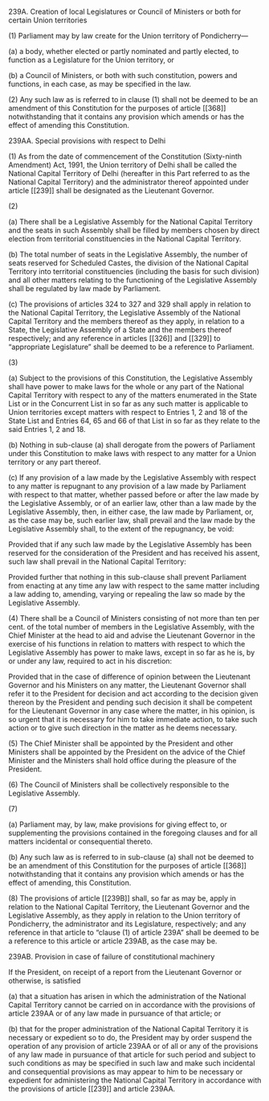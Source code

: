 239A. Creation of local Legislatures or Council of Ministers or both for certain Union territories

(1) Parliament may by law create for the Union territory of Pondicherry—

(a) a body, whether elected or partly nominated and partly elected, to function as a Legislature for the Union territory, or

(b) a Council of Ministers, or both with such constitution, powers and functions, in each case, as may be specified in the law.

(2) Any such law as is referred to in clause (1) shall not be deemed to be an amendment of this Constitution for the purposes of article [[368]] notwithstanding that it contains any provision which amends or has the effect of amending this Constitution.

239AA. Special provisions with respect to Delhi

(1) As from the date of commencement of the Constitution (Sixty-ninth Amendment) Act, 1991, the Union territory of Delhi shall be called the National Capital Territory of Delhi (hereafter in this Part referred to as the National Capital Territory) and the administrator thereof appointed under article [[239]] shall be designated as the Lieutenant Governor.

(2)

(a) There shall be a Legislative Assembly for the National Capital Territory and the seats in such Assembly shall be filled by members chosen by direct election from territorial constituencies in the National Capital Territory.

(b) The total number of seats in the Legislative Assembly, the number of seats reserved for Scheduled Castes, the division of the National Capital Territory into territorial constituencies (including the basis for such division) and all other matters relating to the functioning of the Legislative Assembly shall be regulated by law made by Parliament.

(c) The provisions of articles 324 to 327 and 329 shall apply in relation to the National Capital Territory, the Legislative Assembly of the National Capital Territory and the members thereof as they apply, in relation to a State, the Legislative Assembly of a State and the members thereof respectively; and any reference in articles [[326]] and [[329]] to “appropriate Legislature” shall be deemed to be a reference to Parliament.

(3)

(a) Subject to the provisions of this Constitution, the Legislative Assembly shall have power to make laws for the whole or any part of the National Capital Territory with respect to any of the matters enumerated in the State List or in the Concurrent List in so far as any such matter is applicable to Union territories except matters with respect to Entries 1, 2 and 18 of the State List and Entries 64, 65 and 66 of that List in so far as they relate to the said Entries 1, 2 and 18.

(b) Nothing in sub-clause (a) shall derogate from the powers of Parliament under this Constitution to make laws with respect to any matter for a Union territory or any part thereof.

(c) If any provision of a law made by the Legislative Assembly with respect to any matter is repugnant to any provision of a law made by Parliament with respect to that matter, whether passed before or after the law made by the Legislative Assembly, or of an earlier law, other than a law made by the Legislative Assembly, then, in either case, the law made by Parliament, or, as the case may be, such earlier law, shall prevail and the law made by the Legislative Assembly shall, to the extent of the repugnancy, be void:

Provided that if any such law made by the Legislative Assembly has been reserved for the consideration of the President and has received his assent, such law shall prevail in the National Capital Territory:

Provided further that nothing in this sub-clause shall prevent Parliament from enacting at any time any law with respect to the same matter including a law adding to, amending, varying or repealing the law so made by the Legislative Assembly.

(4) There shall be a Council of Ministers consisting of not more than ten per cent. of the total number of members in the Legislative Assembly, with the Chief Minister at the head to aid and advise the Lieutenant Governor in the exercise of his functions in relation to matters with respect to which the Legislative Assembly has power to make laws, except in so far as he is, by or under any law, required to act in his discretion:

Provided that in the case of difference of opinion between the Lieutenant Governor and his Ministers on any matter, the Lieutenant Governor shall refer it to the President for decision and act according to the decision given thereon by the President and pending such decision it shall be competent for the Lieutenant Governor in any case where the matter, in his opinion, is so urgent that it is necessary for him to take immediate action, to take such action or to give such direction in the matter as he deems necessary.

(5) The Chief Minister shall be appointed by the President and other Ministers shall be appointed by the President on the advice of the Chief Minister and the Ministers shall hold office during the pleasure of the President.

(6) The Council of Ministers shall be collectively responsible to the Legislative Assembly.

(7)

(a) Parliament may, by law, make provisions for giving effect to, or supplementing the provisions contained in the foregoing clauses and for all matters incidental or consequential thereto.

(b) Any such law as is referred to in sub-clause (a) shall not be deemed to be an amendment of this Constitution for the purposes of article [[368]] notwithstanding that it contains any provision which amends or has the effect of amending, this Constitution.

(8) The provisions of article [[239B]] shall, so far as may be, apply in relation to the National Capital Territory, the Lieutenant Governor and the Legislative Assembly, as they apply in relation to the Union territory of Pondicherry, the administrator and its Legislature, respectively; and any reference in that article to “clause (1) of article 239A” shall be deemed to be a reference to this article or article 239AB, as the case may be.

239AB. Provision in case of failure of constitutional machinery

If the President, on receipt of a report from the Lieutenant Governor or otherwise, is satisfied

(a) that a situation has arisen in which the administration of the National Capital Territory cannot be carried on in accordance with the provisions of article 239AA or of any law made in pursuance of that article; or

(b) that for the proper administration of the National Capital Territory it is necessary or expedient so to do, the President may by order suspend the operation of any provision of article 239AA or of all or any of the provisions of any law made in pursuance of that article for such period and subject to such conditions as may be specified in such law and make such incidental and consequential provisions as may appear to him to be necessary or expedient for administering the National Capital Territory in accordance with the provisions of article [[239]] and article 239AA.

